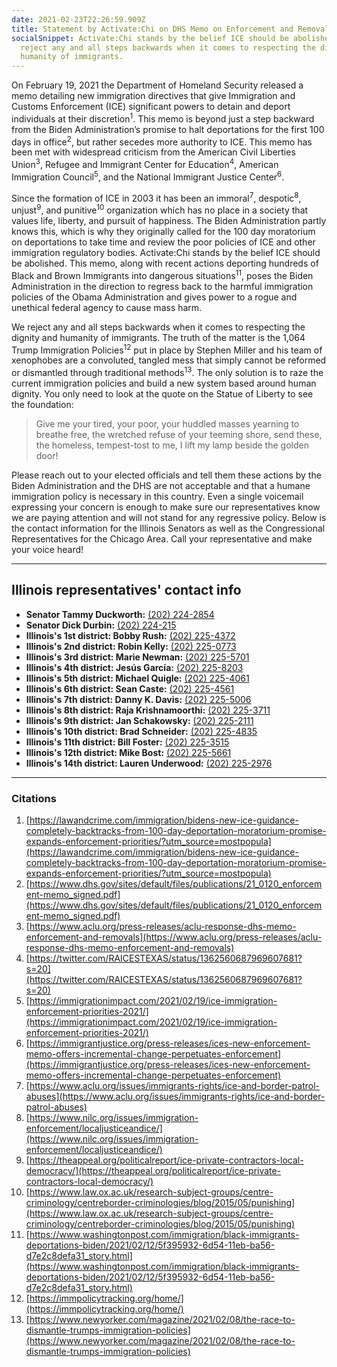 ```yaml
---
date: 2021-02-23T22:26:59.909Z
title: Statement by Activate:Chi on DHS Memo on Enforcement and Removals
socialSnippet: Activate:Chi stands by the belief ICE should be abolished; we
  reject any and all steps backwards when it comes to respecting the dignity and
  humanity of immigrants.
---
```


On February 19, 2021 the Department of Homeland Security released a memo detailing new immigration directives that give Immigration and Customs Enforcement (ICE) significant powers to detain and deport individuals at their discretion<sup>1</sup>. This memo is beyond just a step backward from the Biden Administration’s promise to halt deportations for the first 100 days in office<sup>2</sup>, but rather secedes more authority to ICE. This memo has been met with widespread criticism from the American Civil Liberties Union<sup>3</sup>, Refugee and Immigrant Center for Education<sup>4</sup>, American Immigration Council<sup>5</sup>, and the National Immigrant Justice Center<sup>6</sup>.

Since the formation of ICE in 2003 it has been an immoral<sup>7</sup>, despotic<sup>8</sup>, unjust<sup>9</sup>, and punitive<sup>10</sup> organization which has no place in a society that values life, liberty, and pursuit of happiness. The Biden Administration partly knows this, which is why they originally called for the 100 day moratorium on deportations to take time and review the poor policies of ICE and other immigration regulatory bodies. Activate:Chi stands by the belief ICE should be abolished. This memo, along with recent actions deporting hundreds of Black and Brown Immigrants into dangerous situations<sup>11</sup>, poses the Biden Administration in the direction to regress back to the harmful immigration policies of the Obama Administration and gives power to a rogue and unethical federal agency to cause mass harm.

We reject any and all steps backwards when it comes to respecting the dignity and humanity of immigrants. The truth of the matter is the 1,064 Trump Immigration Policies<sup>12</sup> put in place by Stephen Miller and his team of xenophobes are a convoluted, tangled mess that simply cannot be reformed or dismantled through traditional methods<sup>13</sup>. The only solution is to raze the current immigration policies and build a new system based around human dignity. You only need to look at the quote on the Statue of Liberty to see the foundation:

> Give me your tired, your poor, your huddled masses yearning to breathe free, the wretched refuse of your teeming shore, send these, the homeless, tempest-tost to me, I lift my lamp beside the golden door!

Please reach out to your elected officials and tell them these actions by the Biden Administration and the DHS are not acceptable and that a humane immigration policy is necessary in this country. Even a single voicemail expressing your concern is enough to make sure our representatives know we are paying attention and will not stand for any regressive policy. Below is the contact information for the Illinois Senators as well as the Congressional Representatives for the Chicago Area. Call your representative and make your voice heard!

---

## Illinois representatives' contact info

- **Senator Tammy Duckworth:** [(202) 224-2854](tel:202-224-2854)
- **Senator Dick Durbin:** [(202) 224-215](tel:202-224-215)
- **Illinois's 1st district: Bobby Rush:** [(202) 225-4372](tel:202-225-4372)
- **Illinois's 2nd district: Robin Kelly:** [(202) 225-0773](tel:202-225-0773)
- **Illinois's 3rd district: Marie Newman:** [(202) 225-5701](tel:202-225-5701)
- **Illinois's 4th district: Jesús García:** [(202) 225-8203](tel:202-225-8203)
- **Illinois's 5th district: Michael Quigle:** [(202) 225-4061](tel:202-225-4061)
- **Illinois's 6th district: Sean Caste:** [(202) 225-4561](tel:202-225-4561)
- **Illinois's 7th district: Danny K. Davis:** [(202) 225-5006](tel:202-225-5006)
- **Illinois's 8th district: Raja Krishnamoorthi:** [(202) 225-3711](tel:202-225-3711)
- **Illinois's 9th district: Jan Schakowsky:** [(202) 225-2111](tel:202-225-2111)
- **Illinois's 10th district: Brad Schneider:** [(202) 225-4835](tel:202-225-4835)
- **Illinois's 11th district: Bill Foster:** [(202) 225-3515](tel:202-225-3515)
- **Illinois's 12th district: Mike Bost:** [(202) 225-5661](tel:202-225-5661)
- **Illinois's 14th district: Lauren Underwood:** [(202) 225-2976](tel:202-225-2976)

---

### Citations

1. [https://lawandcrime.com/immigration/bidens-new-ice-guidance-completely-backtracks-from-100-day-deportation-moratorium-promise-expands-enforcement-priorities/?utm_source=mostpopula](https://lawandcrime.com/immigration/bidens-new-ice-guidance-completely-backtracks-from-100-day-deportation-moratorium-promise-expands-enforcement-priorities/?utm_source=mostpopula)
2. [https://www.dhs.gov/sites/default/files/publications/21_0120_enforcement-memo_signed.pdf](https://www.dhs.gov/sites/default/files/publications/21_0120_enforcement-memo_signed.pdf)
3. [https://www.aclu.org/press-releases/aclu-response-dhs-memo-enforcement-and-removals](https://www.aclu.org/press-releases/aclu-response-dhs-memo-enforcement-and-removals)
4. [https://twitter.com/RAICESTEXAS/status/1362560687969607681?s=20](https://twitter.com/RAICESTEXAS/status/1362560687969607681?s=20)
5. [https://immigrationimpact.com/2021/02/19/ice-immigration-enforcement-priorities-2021/](https://immigrationimpact.com/2021/02/19/ice-immigration-enforcement-priorities-2021/)
6. [https://immigrantjustice.org/press-releases/ices-new-enforcement-memo-offers-incremental-change-perpetuates-enforcement](https://immigrantjustice.org/press-releases/ices-new-enforcement-memo-offers-incremental-change-perpetuates-enforcement)
7. [https://www.aclu.org/issues/immigrants-rights/ice-and-border-patrol-abuses](https://www.aclu.org/issues/immigrants-rights/ice-and-border-patrol-abuses)
8. [https://www.nilc.org/issues/immigration-enforcement/localjusticeandice/](https://www.nilc.org/issues/immigration-enforcement/localjusticeandice/)
9. [https://theappeal.org/politicalreport/ice-private-contractors-local-democracy/](https://theappeal.org/politicalreport/ice-private-contractors-local-democracy/)
10. [https://www.law.ox.ac.uk/research-subject-groups/centre-criminology/centreborder-criminologies/blog/2015/05/punishing](https://www.law.ox.ac.uk/research-subject-groups/centre-criminology/centreborder-criminologies/blog/2015/05/punishing)
11. [https://www.washingtonpost.com/immigration/black-immigrants-deportations-biden/2021/02/12/5f395932-6d54-11eb-ba56-d7e2c8defa31_story.html](https://www.washingtonpost.com/immigration/black-immigrants-deportations-biden/2021/02/12/5f395932-6d54-11eb-ba56-d7e2c8defa31_story.html)
12. [https://immpolicytracking.org/home/](https://immpolicytracking.org/home/)
13. [https://www.newyorker.com/magazine/2021/02/08/the-race-to-dismantle-trumps-immigration-policies](https://www.newyorker.com/magazine/2021/02/08/the-race-to-dismantle-trumps-immigration-policies)
